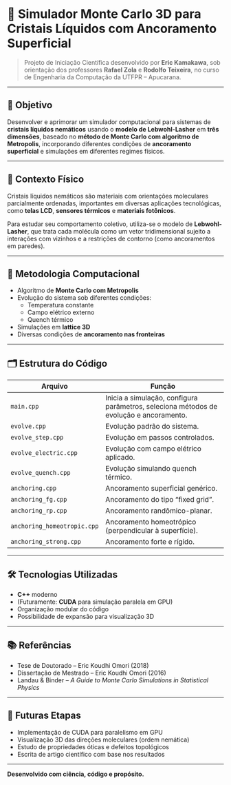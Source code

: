 # 🧊 Simulador Monte Carlo 3D para Cristais Líquidos com Ancoramento Superficial

> Projeto de Iniciação Científica desenvolvido por **Eric Kamakawa**, sob orientação dos professores **Rafael Zola** e **Rodolfo Teixeira**, no curso de Engenharia da Computação da UTFPR – Apucarana.

---

## 🎯 Objetivo

Desenvolver e aprimorar um simulador computacional para sistemas de **cristais líquidos nemáticos** usando o **modelo de Lebwohl-Lasher** em **três dimensões**, baseado no **método de Monte Carlo com algoritmo de Metropolis**, incorporando diferentes condições de **ancoramento superficial** e simulações em diferentes regimes físicos.

---

## 🔬 Contexto Físico

Cristais líquidos nemáticos são materiais com orientações moleculares parcialmente ordenadas, importantes em diversas aplicações tecnológicas, como **telas LCD**, **sensores térmicos** e **materiais fotônicos**.

Para estudar seu comportamento coletivo, utiliza-se o modelo de **Lebwohl-Lasher**, que trata cada molécula como um vetor tridimensional sujeito a interações com vizinhos e a restrições de contorno (como ancoramentos em paredes).

---

## 🧮 Metodologia Computacional

- Algoritmo de **Monte Carlo com Metropolis**
- Evolução do sistema sob diferentes condições:
  - Temperatura constante
  - Campo elétrico externo
  - Quench térmico
- Simulações em **lattice 3D**
- Diversas condições de **ancoramento nas fronteiras**

---

## 🗂️ Estrutura do Código

| Arquivo                      | Função |
|-----------------------------|--------|
| `main.cpp`                  | Inicia a simulação, configura parâmetros, seleciona métodos de evolução e ancoramento. |
| `evolve.cpp`                | Evolução padrão do sistema. |
| `evolve_step.cpp`          | Evolução em passos controlados. |
| `evolve_electric.cpp`      | Evolução com campo elétrico aplicado. |
| `evolve_quench.cpp`        | Evolução simulando quench térmico. |
| `anchoring.cpp`            | Ancoramento superficial genérico. |
| `anchoring_fg.cpp`         | Ancoramento do tipo “fixed grid”. |
| `anchoring_rp.cpp`         | Ancoramento randômico-planar. |
| `anchoring_homeotropic.cpp`| Ancoramento homeotrópico (perpendicular à superfície). |
| `anchoring_strong.cpp`     | Ancoramento forte e rígido. |

---

## 🛠️ Tecnologias Utilizadas

- **C++** moderno
- (Futuramente: **CUDA** para simulação paralela em GPU)
- Organização modular do código
- Possibilidade de expansão para visualização 3D

---


## 📚 Referências

- Tese de Doutorado – Eric Koudhi Omori (2018)
- Dissertação de Mestrado – Eric Koudhi Omori (2016)
- Landau & Binder – *A Guide to Monte Carlo Simulations in Statistical Physics*

---

## 📌 Futuras Etapas

- Implementação de CUDA para paralelismo em GPU
- Visualização 3D das direções moleculares (ordem nemática)
- Estudo de propriedades óticas e defeitos topológicos
- Escrita de artigo científico com base nos resultados

---

**Desenvolvido com ciência, código e propósito.**
